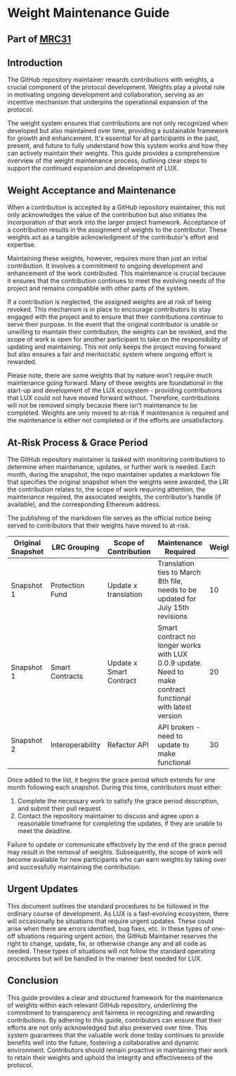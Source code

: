 # Weight Maintenance Guide 
## Part of [MRC31](https://github.com/MorpheusAIs/MRC/blob/main/IN%20PROGRESS/MRC31.md)

## Introduction
The GitHub repository maintainer rewards contributions with weights, a crucial component of the protocol development. Weights play a pivotal role in motivating ongoing development and collaboration, serving as an incentive mechanism that underpins the operational expansion of the protocol.

The weight system ensures that contributions are not only recognized when developed but also maintained over time, providing a sustainable framework for growth and enhancement. It's essential for all participants in the past, present, and future to fully understand how this system works and how they can actively maintain their weights. This guide provides a comprehensive overview of the weight maintenance process, outlining clear steps to support the continued expansion and development of LUX.

## **Weight Acceptance and Maintenance**

When a contribution is accepted by a GitHub repository maintainer, this not only acknowledges the value of the contribution but also initiates the incorporation of that work into the larger project framework. Acceptance of a contribution results in the assignment of weights to the contributor. These weights act as a tangible acknowledgment of the contributor's effort and expertise.

Maintaining these weights, however, requires more than just an initial contribution. It involves a commitment to ongoing development and enhancement of the work contributed. This maintenance is crucial because it ensures that the contribution continues to meet the evolving needs of the project and remains compatible with other parts of the system.

If a contribution is neglected, the assigned weights are at risk of being revoked. This mechanism is in place to encourage contributors to stay engaged with the project and to ensure that their contributions continue to serve their purpose. In the event that the original contributor is unable or unwilling to maintain their contribution, the weights can be revoked, and the scope of work is open for another participant to take on the responsibility of updating and maintaining. This not only keeps the project moving forward but also ensures a fair and meritocratic system where ongoing effort is rewarded.

Please note, there are some weights that by nature won’t require much maintenance going forward. Many of these weights are foundational in the start-up and development of the LUX ecosystem - providing contributions that LUX could not have moved forward without. Therefore, contributions will not be removed simply because there isn’t maintenance to be completed. Weights are only moved to at-risk if maintenance is required and the maintenance is either not completed or if the efforts are unsatisfactory.

## **At-Risk Process & Grace Period**

The GitHub repository maintainer is tasked with monitoring contributions to determine when maintenance, updates, or further work is needed. Each month, during the snapshot, the repo maintainer updates a markdown file that specifies the original snapshot when the weights were awarded, the LRI the contribution relates to, the scope of work requiring attention, the maintenance required, the associated weights, the contributor’s handle (if available), and the corresponding Ethereum address.

The publishing of the markdown file serves as the official notice being served to contributors that their weights have moved to at-risk.

|Original Snapshot | LRC Grouping     | Scope of Contribution | Maintenance Required| Weights| Handle| Address|
|--- |------------------| --- | ---| ---| ---| ---|
|Snapshot 1| Protection Fund  | Update x translation| Translation ties to March 8th file, needs to be updated for July 15th revisions | 10 | @Community1 | 0x…|
|Snapshot 1| Smart Contracts  | Update x Smart Contract| Smart contract no longer works with LUX 0.0.9 update. Need to make contract functional with latest version | 20 | @Community2 | 0x…|
|Snapshot 2| Interoperability | Refactor API | API broken - need to update to make functional | 30 | @Community3 | 0x…|

Once added to the list, it begins the grace period which extends for one month following each snapshot. During this time, contributors must either:
1) Complete the necessary work to satisfy the grace period description, and submit their pull request.
2) Contact the repository maintainer to discuss and agree upon a reasonable timeframe for completing the updates, if they are unable to meet the deadline.

Failure to update or communicate effectively by the end of the grace period may result in the removal of weights. Subsequently, the scope of work will become available for new participants who can earn weights by taking over and successfully maintaining the contribution.

## **Urgent Updates**

This document outlines the standard procedures to be followed in the ordinary course of development. As LUX is a fast-evolving ecosystem, there will occasionally be situations that require urgent updates. These could arise when there are errors identified, bug fixes, etc. In these types of one-off situations requiring urgent action, the GitHub Maintainer reserves the right to change, update, fix, or otherwise change any and all code as needed. These types of situations will not follow the standard operating procedures but will be handled in the manner best needed for LUX.

## **Conclusion**

This guide provides a clear and structured framework for the maintenance of weights within each relevant GitHub repository, underlining the commitment to transparency and fairness in recognizing and rewarding contributions. By adhering to this guide, contributors can ensure that their efforts are not only acknowledged but also preserved over time. This system guarantees that the valuable work done today continues to provide benefits well into the future, fostering a collaborative and dynamic environment. Contributors should remain proactive in maintaining their work to retain their weights and uphold the integrity and effectiveness of the protocol.

